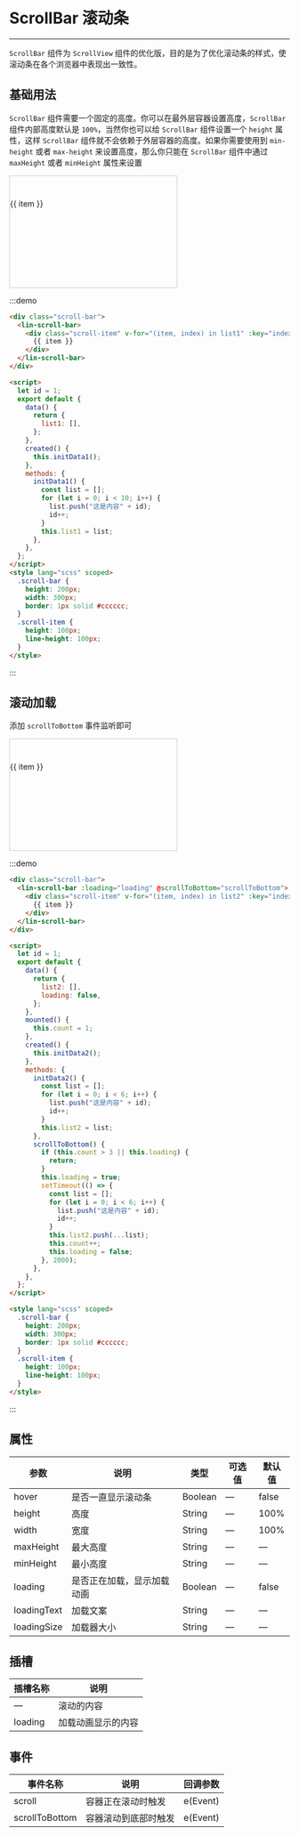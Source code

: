 <style lang="scss" scoped>
.scroll-bar {
  height: 200px;
  width: 300px;
  border: 1px solid #cccccc;
}
.scroll-item {
  height: 100px;
  line-height: 100px;
}

.demo-test {
  height: 400px;
  overflow: auto;
  border: 1px solid #cccccc;
}
</style>

<script>
let id = 1;
export default {
  data() {
    return {
      list1: [],
      list2: [],
      loading:false
    };
  },
  mounted() {
    this.count = 1;
  },
  created(){
    this.initData1()
    this.initData2()
  },
  methods: {
    initData1() {
      const list = [];
      for (let i = 0; i < 6; i++) {
        list.push("这是内容" + id);
        id++;
      }
      this.list1 = list;
    },
    initData2() {
      const list = [];
      for (let i = 0; i < 6; i++) {
        list.push("这是内容" + id);
        id++;
      }
      this.list2 = list;
    },
    scrollToBottom() {
      if (this.count > 3 || this.loading) {
        return;
      }
      this.loading = true;
      setTimeout(() => {
        const list = [];
        for (let i = 0; i < 6; i++) {
          list.push("这是内容" + id);
          id++;
        }
        this.list2.push(...list);
        this.count++;
        this.loading = false;
      }, 2000);
    },
  },
};
</script>

# ScrollBar 滚动条

---

`ScrollBar` 组件为 `ScrollView` 组件的优化版，目的是为了优化滚动条的样式，使滚动条在各个浏览器中表现出一致性。

## 基础用法

`ScrollBar` 组件需要一个固定的高度。你可以在最外层容器设置高度，`ScrollBar` 组件内部高度默认是 `100%`，当然你也可以给 `ScrollBar` 组件设置一个 `height` 属性，这样 `ScrollBar` 组件就不会依赖于外层容器的高度。如果你需要使用到 `min-height` 或者 `max-height` 来设置高度，那么你只能在 `ScrollBar` 组件中通过 `maxHeight` 或者 `minHeight` 属性来设置

<div class='demo-block'>
<div class='scroll-bar'>
<lin-scroll-bar>
      <div class="scroll-item" v-for="(item, index) in list1" :key="index">
        {{ item }}
      </div>
    </lin-scroll-bar>
</div>
</div>

:::demo

```html
<div class="scroll-bar">
  <lin-scroll-bar>
    <div class="scroll-item" v-for="(item, index) in list1" :key="index">
      {{ item }}
    </div>
  </lin-scroll-bar>
</div>

<script>
  let id = 1;
  export default {
    data() {
      return {
        list1: [],
      };
    },
    created() {
      this.initData1();
    },
    methods: {
      initData1() {
        const list = [];
        for (let i = 0; i < 10; i++) {
          list.push("这是内容" + id);
          id++;
        }
        this.list1 = list;
      },
    },
  };
</script>
<style lang="scss" scoped>
  .scroll-bar {
    height: 200px;
    width: 300px;
    border: 1px solid #cccccc;
  }
  .scroll-item {
    height: 100px;
    line-height: 100px;
  }
</style>
```

:::

## 滚动加载

添加 `scrollToBottom` 事件监听即可

<div class='demo-block'>
<div class='scroll-bar'>
<lin-scroll-bar :loading='loading' @scrollToBottom="scrollToBottom" >
      <div class="scroll-item" v-for="(item, index) in list2" :key="index">
        {{ item }}
      </div>
    </lin-scroll-bar>
</div>
</div>

:::demo

```html
<div class="scroll-bar">
  <lin-scroll-bar :loading="loading" @scrollToBottom="scrollToBottom">
    <div class="scroll-item" v-for="(item, index) in list2" :key="index">
      {{ item }}
    </div>
  </lin-scroll-bar>
</div>

<script>
  let id = 1;
  export default {
    data() {
      return {
        list2: [],
        loading: false,
      };
    },
    mounted() {
      this.count = 1;
    },
    created() {
      this.initData2();
    },
    methods: {
      initData2() {
        const list = [];
        for (let i = 0; i < 6; i++) {
          list.push("这是内容" + id);
          id++;
        }
        this.list2 = list;
      },
      scrollToBottom() {
        if (this.count > 3 || this.loading) {
          return;
        }
        this.loading = true;
        setTimeout(() => {
          const list = [];
          for (let i = 0; i < 6; i++) {
            list.push("这是内容" + id);
            id++;
          }
          this.list2.push(...list);
          this.count++;
          this.loading = false;
        }, 2000);
      },
    },
  };
</script>

<style lang="scss" scoped>
  .scroll-bar {
    height: 200px;
    width: 300px;
    border: 1px solid #cccccc;
  }
  .scroll-item {
    height: 100px;
    line-height: 100px;
  }
</style>
```

:::

## 属性

| 参数        | 说明                       | 类型    | 可选值 | 默认值 |
| ----------- | -------------------------- | ------- | ------ | ------ |
| hover       | 是否一直显示滚动条         | Boolean | —      | false  |
| height      | 高度                       | String  | —      | 100%   |
| width       | 宽度                       | String  | —      | 100%   |
| maxHeight   | 最大高度                   | String  | —      | —      |
| minHeight   | 最小高度                   | String  | —      | —      |
| loading     | 是否正在加载，显示加载动画 | Boolean | —      | false  |
| loadingText | 加载文案                   | String  | —      | —      |
| loadingSize | 加载器大小                 | String  | —      | —      |

## 插槽

| 插槽名称 | 说明               |
| -------- | ------------------ |
| —        | 滚动的内容         |
| loading  | 加载动画显示的内容 |

## 事件

| 事件名称       | 说明                 | 回调参数 |
| -------------- | -------------------- | -------- |
| scroll         | 容器正在滚动时触发   | e(Event) |
| scrollToBottom | 容器滚动到底部时触发 | e(Event) |
